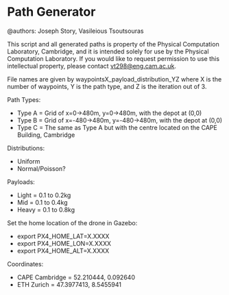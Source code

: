 # Path Generator

@authors: Joseph Story, Vasileious Tsoutsouras

This script and all generated paths is property of the Physical Computation Laboratory, Cambridge, and it is intended solely for use by the Physical Computation Laboratory.
If you would like to request permission to use this intellectual property, please contact vt298@eng.cam.ac.uk.

File names are given by waypointsX_payload_distribution_YZ where X is the number of waypoints, Y is the path type, and Z is the iteration out of 3.

Path Types:
 - Type A = Grid of x=0->480m, y=0->480m, with the depot at (0,0)
 - Type B = Grid of x=-480->480m, y=-480->480m, with the depot at (0,0)
 - Type C = The same as Type A but with the centre located on the CAPE Building, Cambridge

Distributions:
 - Uniform
 - Normal/Poisson?

Payloads:
 - Light = 0.1 to 0.2kg
 - Mid = 0.1 to 0.4kg
 - Heavy = 0.1 to 0.8kg




Set the home location of the drone in Gazebo:
 - export PX4_HOME_LAT=X.XXXX
 - export PX4_HOME_LON=X.XXXX
 - export PX4_HOME_ALT=X.XXXX

Coordinates:
 - CAPE Cambridge = 52.210444, 0.092640
 - ETH Zurich = 47.3977413, 8.5455941
